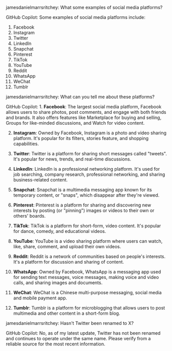 jamesdanielmarrsritchey: What some examples of social media platforms?

GitHub Copilot: Some examples of social media platforms include:

1. Facebook
2. Instagram
3. Twitter
4. LinkedIn
5. Snapchat
6. Pinterest
7. TikTok
8. YouTube
9. Reddit
10. WhatsApp
11. WeChat
12. Tumblr

jamesdanielmarrsritchey: What can you tell me about these platforms?

GitHub Copilot: 1. **Facebook**: The largest social media platform, Facebook allows users to share photos, post comments, and engage with both friends and brands. It also offers features like Marketplace for buying and selling, Groups for like-minded discussions, and Watch for video content.

2. **Instagram**: Owned by Facebook, Instagram is a photo and video sharing platform. It's popular for its filters, stories feature, and shopping capabilities.

3. **Twitter**: Twitter is a platform for sharing short messages called "tweets". It's popular for news, trends, and real-time discussions.

4. **LinkedIn**: LinkedIn is a professional networking platform. It's used for job searching, company research, professional networking, and sharing business-related content.

5. **Snapchat**: Snapchat is a multimedia messaging app known for its temporary content, or "snaps", which disappear after they're viewed.

6. **Pinterest**: Pinterest is a platform for sharing and discovering new interests by posting (or "pinning") images or videos to their own or others' boards.

7. **TikTok**: TikTok is a platform for short-form, video content. It's popular for dance, comedy, and educational videos.

8. **YouTube**: YouTube is a video sharing platform where users can watch, like, share, comment, and upload their own videos.

9. **Reddit**: Reddit is a network of communities based on people's interests. It's a platform for discussion and sharing of content.

10. **WhatsApp**: Owned by Facebook, WhatsApp is a messaging app used for sending text messages, voice messages, making voice and video calls, and sharing images and documents.

11. **WeChat**: WeChat is a Chinese multi-purpose messaging, social media and mobile payment app.

12. **Tumblr**: Tumblr is a platform for microblogging that allows users to post multimedia and other content in a short-form blog.

jamesdanielmarrsritchey: Hasn't Twitter been renamed to X?

GitHub Copilot: No, as of my latest update, Twitter has not been renamed and continues to operate under the same name. Please verify from a reliable source for the most recent information.